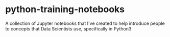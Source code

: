 # python-training-notebooks
A collection of Jupyter notebooks that I've created to help introduce people to concepts that Data Scientists use, specifically in Python3
